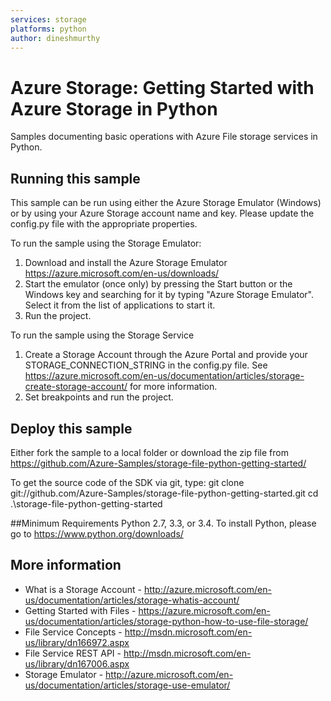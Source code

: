 ```yaml
---
services: storage
platforms: python
author: dineshmurthy
---
```


# Azure Storage: Getting Started with Azure Storage in Python
Samples documenting basic operations with Azure File storage services in Python. 

## Running this sample
This sample can be run using either the Azure Storage Emulator (Windows) or by using your Azure Storage account name and key. Please update the config.py file with the appropriate properties.

To run the sample using the Storage Emulator:
1. Download and install the Azure Storage Emulator https://azure.microsoft.com/en-us/downloads/ 
2. Start the emulator (once only) by pressing the Start button or the Windows key and searching for it by typing "Azure Storage Emulator". Select it from the list of applications to start it.
3. Run the project. 

To run the sample using the Storage Service
1. Create a Storage Account through the Azure Portal and provide your STORAGE_CONNECTION_STRING in the config.py file. See https://azure.microsoft.com/en-us/documentation/articles/storage-create-storage-account/ for more information.
2. Set breakpoints and run the project.

## Deploy this sample 

Either fork the sample to a local folder or download the zip file from https://github.com/Azure-Samples/storage-file-python-getting-started/

To get the source code of the SDK via git, type:
git clone git://github.com/Azure-Samples/storage-file-python-getting-started.git
cd .\storage-file-python-getting-started

##Minimum Requirements
Python 2.7, 3.3, or 3.4.
To install Python, please go to https://www.python.org/downloads/

## More information
  - What is a Storage Account - http://azure.microsoft.com/en-us/documentation/articles/storage-whatis-account/  
  - Getting Started with Files - https://azure.microsoft.com/en-us/documentation/articles/storage-python-how-to-use-file-storage/  
  - File Service Concepts - http://msdn.microsoft.com/en-us/library/dn166972.aspx  
  - File Service REST API - http://msdn.microsoft.com/en-us/library/dn167006.aspx  
  - Storage Emulator - http://azure.microsoft.com/en-us/documentation/articles/storage-use-emulator/